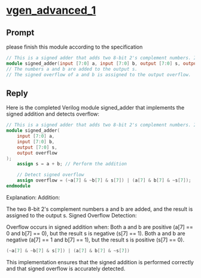 # [vgen_advanced_1](https://github.com/shailja-thakur/VGen/blob/main/prompts-and-testbenches/advanced1/prompt2_signed-addition-overflow.v)
## Prompt
please finish this module according to the specification
```verilog
// This is a signed adder that adds two 8-bit 2's complement numbers. It also captures a signed overflow.
module signed_adder(input [7:0] a, input [7:0] b, output [7:0] s, output overflow ); 
// The numbers a and b are added to the output s. 
// The signed overflow of a and b is assigned to the output overflow.
```
## Reply
Here is the completed Verilog module signed_adder that implements the signed addition and detects overflow:
```verilog
// This is a signed adder that adds two 8-bit 2's complement numbers. It also captures a signed overflow.
module signed_adder(
    input [7:0] a, 
    input [7:0] b, 
    output [7:0] s, 
    output overflow
);
    assign s = a + b; // Perform the addition

    // Detect signed overflow
    assign overflow = (~a[7] & ~b[7] & s[7]) | (a[7] & b[7] & ~s[7]);
endmodule
```
Explanation:
Addition:

The two 8-bit 2's complement numbers a and b are added, and the result is assigned to the output s.
Signed Overflow Detection:

Overflow occurs in signed addition when:
Both a and b are positive (a[7] == 0 and b[7] == 0), but the result s is negative (s[7] == 1).
Both a and b are negative (a[7] == 1 and b[7] == 1), but the result s is positive (s[7] == 0).
```verilog
(~a[7] & ~b[7] & s[7]) | (a[7] & b[7] & ~s[7])
```
This implementation ensures that the signed addition is performed correctly and that signed overflow is accurately detected.